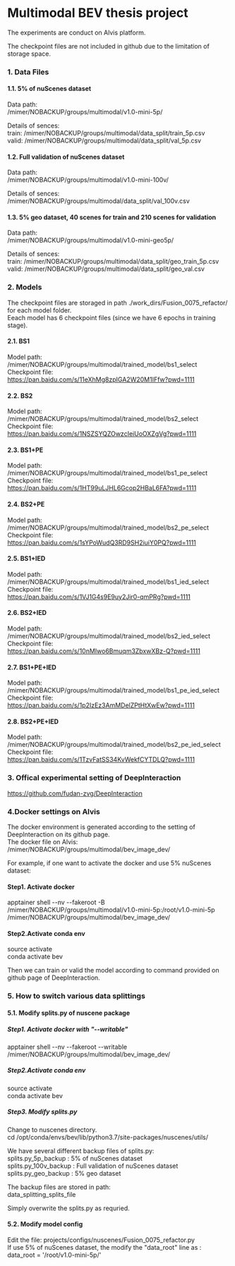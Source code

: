 # Multimodal BEV thesis project


The experiments are conduct on Alvis platform.

The checkpoint files are not included in github due to the limitation of storage space.


### 1. Data Files
#### 1.1. 5% of nuScenes dataset 
Data path:  
/mimer/NOBACKUP/groups/multimodal/v1.0-mini-5p/  

Details of sences:  
train: /mimer/NOBACKUP/groups/multimodal/data_split/train_5p.csv  
valid: /mimer/NOBACKUP/groups/multimodal/data_split/val_5p.csv  

#### 1.2. Full validation of nuScenes dataset 
Data path:  
/mimer/NOBACKUP/groups/multimodal/v1.0-mini-100v/  

Details of sences:  
/mimer/NOBACKUP/groups/multimodal/data_split/val_100v.csv

#### 1.3. 5% geo dataset, 40 scenes for train and 210 scenes for validation
Data path:   
/mimer/NOBACKUP/groups/multimodal/v1.0-mini-geo5p/  

Details of sences:    
train: /mimer/NOBACKUP/groups/multimodal/data_split/geo_train_5p.csv  
valid: /mimer/NOBACKUP/groups/multimodal/data_split/geo_val.csv  

### 2. Models

The checkpoint files are storaged in path ./work_dirs/Fusion_0075_refactor/ for each model folder.   
Eeach model has 6 checkpoint files (since we have 6 epochs in training stage).

#### 2.1. BS1
Model path:  
/mimer/NOBACKUP/groups/multimodal/trained_model/bs1_select  
Checkpoint file:  
https://pan.baidu.com/s/11eXhMg8zpIGA2W20M1IFfw?pwd=1111 


#### 2.2. BS2
Model path:  
/mimer/NOBACKUP/groups/multimodal/trained_model/bs2_select  
Checkpoint file:  
https://pan.baidu.com/s/1NSZSYQZOwzcIeiUoOXZgVg?pwd=1111 


#### 2.3. BS1+PE
Model path:  
/mimer/NOBACKUP/groups/multimodal/trained_model/bs1_pe_select  
Checkpoint file:  
https://pan.baidu.com/s/1HT99uLJHL6Gcop2HBaL6FA?pwd=1111 


#### 2.4. BS2+PE
Model path:  
/mimer/NOBACKUP/groups/multimodal/trained_model/bs2_pe_select  
Checkpoint file:  
https://pan.baidu.com/s/1sYPoWudQ3RD9SH2iuiY0PQ?pwd=1111 


#### 2.5. BS1+IED
Model path:  
/mimer/NOBACKUP/groups/multimodal/trained_model/bs1_ied_select  
Checkpoint file:  
https://pan.baidu.com/s/1VJ1G4s9E9uy2Jir0-qmPRg?pwd=1111 


#### 2.6. BS2+IED
Model path:  
/mimer/NOBACKUP/groups/multimodal/trained_model/bs2_ied_select  
Checkpoint file:  
https://pan.baidu.com/s/10nMIwo6Bmuqm3ZbxwXBz-Q?pwd=1111 


#### 2.7. BS1+PE+IED
Model path:  
/mimer/NOBACKUP/groups/multimodal/trained_model/bs1_pe_ied_select  
Checkpoint file:  
https://pan.baidu.com/s/1p2IzEz3AmMDelZPtHtXwEw?pwd=1111 

#### 2.8. BS2+PE+IED
Model path:  
/mimer/NOBACKUP/groups/multimodal/trained_model/bs2_pe_ied_select  
Checkpoint file:  
https://pan.baidu.com/s/1TzvFatSS34KvWekfCYTDLQ?pwd=1111 


### 3. Offical experimental setting of DeepInteraction 
https://github.com/fudan-zvg/DeepInteraction

### 4.Docker settings on Alvis
The docker environment is generated according to the setting of DeepInteraction on its github page.  
The docker file on Alvis:  
/mimer/NOBACKUP/groups/multimodal/bev_image_dev/  

For example, if one want to activate the docker and use  5% nuScenes dataset:  
#### Step1. Activate docker
apptainer shell --nv --fakeroot -B  /mimer/NOBACKUP/groups/multimodal/v1.0-mini-5p:/root/v1.0-mini-5p /mimer/NOBACKUP/groups/multimodal/bev_image_dev/

#### Step2.Activate conda env
source activate  
conda activate bev  

Then we can train or valid the model according to command provided on github page of DeepInteraction.  

### 5. How to switch various data splittings
#### 5.1. Modify splits.py of nuscene  package
##### Step1. Activate docker with "--writable" 
apptainer shell --nv --fakeroot --writable /mimer/NOBACKUP/groups/multimodal/bev_image_dev/  

##### Step2.Activate conda env
source activate  
conda activate bev  

##### Step3. Modify splits.py
Change to nuscenes directory.  
cd /opt/conda/envs/bev/lib/python3.7/site-packages/nuscenes/utils/  

We have several different backup files of splits.py:  
splits.py_5p_backup : 5% of nuScenes dataset   
splits.py_100v_backup : Full validation of nuScenes dataset   
splits.py_geo_backup : 5% geo dataset  

The backup files are stored in path:  
data_splitting_splits_file  

Simply overwrite the splits.py as requried.  

#### 5.2. Modify model config
Edit the file:  projects/configs/nuscenes/Fusion_0075_refactor.py  
If use 5% of nuScenes dataset, the modify the "data_root" line as  : data_root = '/root/v1.0-mini-5p/'  





